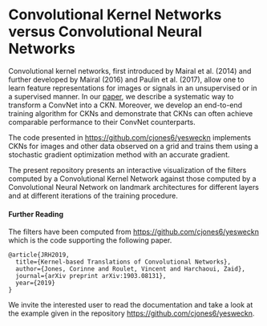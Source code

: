 # Convolutional Kernel Networks versus Convolutional Neural Networks
Convolutional kernel networks, first introduced by Mairal et al. (2014) and further developed by Mairal (2016) and Paulin et al. (2017), 
allow one to learn feature representations for images or signals in an unsupervised or in a supervised manner. 
In our [paper](https://arxiv.org/pdf/1903.08131.pdf), we describe a systematic way to transform a ConvNet into a CKN. 
Moreover, we develop an end-to-end training algorithm for CKNs and demonstrate that CKNs can often achieve comparable performance 
to their ConvNet counterparts. 

The code presented in https://github.com/cjones6/yesweckn implements CKNs for images and other 
data observed on a grid and trains them using a stochastic gradient optimization method with an accurate gradient. 

The present repository presents an interactive visualization of the filters computed by a Convolutional Kernel Network 
against those computed by a Convolutional Neural Network on landmark architectures for different layers 
and at different iterations of the training procedure. 


#### Further Reading
The filters have been computed from https://github.com/cjones6/yesweckn which is the code supporting the following paper.
```
@article{JRH2019,
  title={Kernel-based Translations of Convolutional Networks},
  author={Jones, Corinne and Roulet, Vincent and Harchaoui, Zaid},
  journal={arXiv preprint arXiv:1903.08131},
  year={2019}
}
```
We invite the interested user to read the documentation and take a look at the example given in the repository https://github.com/cjones6/yesweckn.
